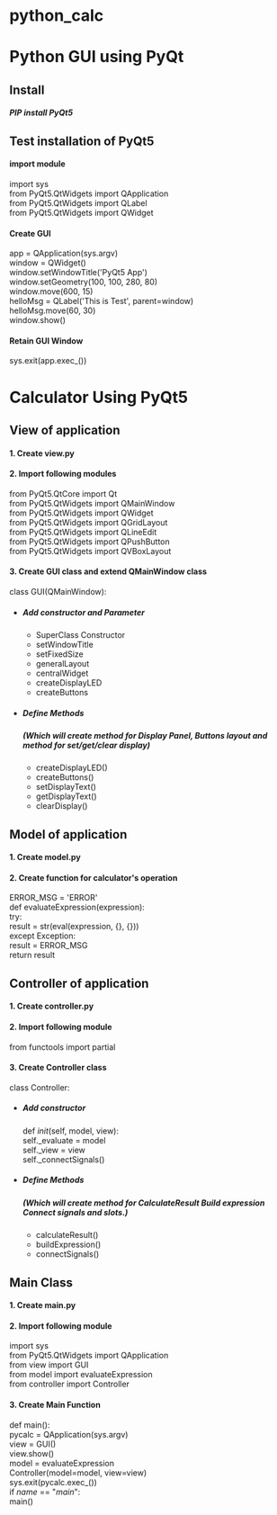 # python_calc

# Python GUI using PyQt

## Install

##### PIP install PyQt5

## Test installation of PyQt5
#### import module
     
import sys  
from PyQt5.QtWidgets import QApplication  
from PyQt5.QtWidgets import QLabel  
from PyQt5.QtWidgets import QWidget  
    
#### Create GUI
app = QApplication(sys.argv)  
window = QWidget()  
window.setWindowTitle('PyQt5 App')  
window.setGeometry(100, 100, 280, 80)  
window.move(600, 15)  
helloMsg = QLabel('This is Test', parent=window)   
helloMsg.move(60, 30)  
window.show()  
    
    
#### Retain GUI Window


sys.exit(app.exec_())
  


# Calculator Using PyQt5 

## View of application
  
      
#### 1. Create view.py
     
#### 2. Import following modules

from PyQt5.QtCore import Qt  
from PyQt5.QtWidgets import QMainWindow      
from PyQt5.QtWidgets import QWidget    
from PyQt5.QtWidgets import QGridLayout    
from PyQt5.QtWidgets import QLineEdit    
from PyQt5.QtWidgets import QPushButton     
from PyQt5.QtWidgets import QVBoxLayout 

    
#### 3. Create GUI class and extend QMainWindow class

class GUI(QMainWindow):

 - ##### Add constructor and Parameter

    - SuperClass Constructor  
    - setWindowTitle  
    - setFixedSize  
    - generalLayout  
    - centralWidget  
    - createDisplayLED  
    - createButtons  

 - ##### Define Methods
   ##### (Which will create method for Display Panel, Buttons layout and method for set/get/clear display)

    - createDisplayLED()  
    - createButtons()  
    - setDisplayText()  
    - getDisplayText()  
    - clearDisplay()  


## Model of application
      
#### 1. Create model.py
     
#### 2. Create function for calculator's operation


ERROR_MSG = 'ERROR'  
def evaluateExpression(expression):  
    try:  
        result = str(eval(expression, {}, {}))  
    except Exception:  
        result = ERROR_MSG  
    return result  



## Controller of application
     
#### 1. Create controller.py
     
#### 2. Import following module


from functools import partial


    
#### 3. Create Controller class

class Controller:
 - ##### Add constructor

    def _init_(self, model, view):  
        self._evaluate = model  
        self._view = view  
        self._connectSignals()  

 - ##### Define Methods
   ##### (Which will create method for CalculateResult Build expression Connect signals and slots.)

    - calculateResult()  
    - buildExpression()  
    - connectSignals()  


## Main Class
     
#### 1. Create main.py
     
#### 2. Import following module

import sys  
from PyQt5.QtWidgets import QApplication    
from view import GUI  
from model import evaluateExpression  
from controller import Controller  
    
#### 3. Create Main Function

def main():  
pycalc = QApplication(sys.argv)  
view = GUI()  
view.show()  
model = evaluateExpression  
Controller(model=model, view=view)  
sys.exit(pycalc.exec_())  
if _name_ == "_main_":  
main()